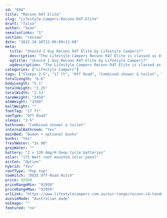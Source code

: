```yaml
---
id: "604"
title: "Reconn R4T Elite"
slug: "Lifestyle-Campers-Reconn-R4T-Elite"
draft: "false"
author: "Sean"
seealsolinks: "1"
section: "review"
date: "2022-10-10T22:00:09+11:00"
meta:
  title: "Should I buy Reconn R4T Elite by Lifestyle Campers?"
  description: "The Lifestyle Campers Reconn R4T Elite is classed as Off Road, and sleeps 2-5 people. It is Australian made and comes in at 17 ft. It generally has Combined shower & toilet."
  ogtitle: "Should I buy Reconn R4T Elite by Lifestyle Campers?"
  ogdescription: "The Lifestyle Campers Reconn R4T Elite is classed as Off Road, and sleeps 2-5 people. It is Australian made and comes in at 17 ft. It generally has Combined shower & toilet."
categories: ["Lifestyle Campers"]
tags: ["Sleeps 2-5", "17 ft", "Off Road", "Combined shower & toilet", "Pop top", "80 - 100k", "Australian made"]
totalLength: "6.6"
bodyLength: "5.1"
totalHeight: "2.25"
totalWidth: "2.13"
tareWeight: "2450"
atmWeight: "3500"
ballWeight: ""
footTag: "17 ft"
vanType: "Off Road"
sleeps: "2-5"
bathroom: "Combined shower & toilet"
internalBathroom: "Yes"
mainBed: "Queen + optional bunks"
bunks: "Yes"
freshWater: "3x 90"
greyWater: ""
battery: "2 x 120 Amp/H Deep Cycle batteries"
solar: "175 Watt roof mounted solar panel"
airCon: "Option"
hybrid: "Yes"
roofType: "Pop top"
towHitch: "DO35 Off-Road Hitch"
price: 92950
priceRangeMin: "92950"
priceRangeMax: "92950"
urlLink: "https://www.lifestylecampers.com.au/our-range/reconn-r4-tandem/"
aussieMade: "Australian made"
noImage: ""
featured: "no"
---
```

